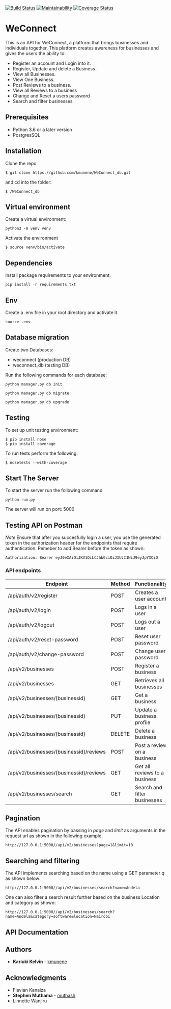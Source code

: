 [![Build Status](https://travis-ci.org/kmunene/WeConnect_db.svg?branch=reviews)](https://travis-ci.org/kmunene/WeConnect_db)
[![Maintainability](https://api.codeclimate.com/v1/badges/71f838efe01b737f374b/maintainability)](https://codeclimate.com/github/kmunene/WeConnect_db/maintainability)
[![Coverage Status](https://coveralls.io/repos/github/kmunene/WeConnect_db/badge.svg?branch=reviews&service=github)](https://coveralls.io/github/kmunene/WeConnect_db?branch=reviews&service=github)

# WeConnect

This is an API for WeConnect, a platform that brings businesses and individuals together. This platform creates awareness for businesses and gives the users the ability to:

- Register an account and Login into it.
- Register, Update and delete a Business .
- View all Businesses.
- View One Business.
- Post Reviews to a business.
- View all Reviews to a business
- Change and Reset a users password
- Search and filter businesses

## Prerequisites

- Python 3.6 or a later version
- PostgresSQL

## Installation
Clone the repo.
```
$ git clone https://github.com/kmunene/WeConnect_db.git
```
and cd into the folder:
```
$ /WeConnect_db
```
## Virtual environment
Create a virtual environment:
```
python3 -m venv venv
```
Activate the environment
```
$ source venv/bin/activate
```
## Dependencies
Install package requirements to your environment.
```
pip install -r requirements.txt
```
## Env
Create a .env file in your root directory and activate it
```
source .env
```
## Database migration
Create two Databases:
- weconnect (production DB)
- weconnect_db (testing DB)

Run the following commands for each database:
```
python manager.py db init

python manager.py db migrate

python manager.py db upgrade

```

## Testing
To set up unit testing environment:

```
$ pip install nose
$ pip install coverage
```

To run tests perform the following:

```
$ nosetests --with-coverage
```

## Start The Server
To start the server run the following command
```
python run.py
```
The server will run on port: 5000

## Testing API on Postman

*Note* Ensure that after you succesfully login a user, you use the generated token in the authorization header for the endpoints that require authentication. Remeber to add Bearer before the token as shown:
```
Authorization: Bearer eyJ0eXAiOiJKV1QiLCJhbGciOiJIUzI1NiJ9eyJpYXQiO 
```


### API endpoints

| Endpoint | Method |  Functionality | Authentication |
| --- | --- | --- | --- |
| /api/auth/v2/register | POST | Creates a user account | FALSE
| /api/auth/v2/login | POST | Logs in a user | TRUE
| /api/auth/v2/logout | POST | Logs out a user | TRUE
| /api/auth/v2/reset-password | POST | Reset user password | TRUE
| /api/auth/v2/change-password | POST | Change user password | TRUE
| /api/v2/businesses | POST | Register a business | TRUE
| /api/v2/businesses | GET | Retrieves all businesses | FALSE 
| /api/v2/businesses/{businessid} | GET | Get a business | FALSE
| /api/v2/businesses/{businessid} | PUT | Update a business profile | TRUE
| /api/v2/businesses/{businessid} | DELETE | Delete a business | TRUE
| /api/v2/businesses/{businessid}/reviews | POST | Post a review on a business | TRUE
| /api/v2/businesses/{businessid}/reviews | GET | Get all reviews to a business | FALSE
| /api/v2/businesses/search | GET | Search and filter businesses | FALSE

## Pagination

The API enables pagination by passing in *page* and *limit* as arguments in the request url as shown in the following example:

```
http://127.0.0.1:5000//api/v2/businesses?page=1&limit=10

```

## Searching and filtering
The API implements searching based on the name using a GET parameter *q* as shown below:
```
http://127.0.0.1:5000//api/v2/businesses/search?name=Andela
```
One can also filter a search result further based on the business Location and category as shown:
```
http://127.0.0.1:5000//api/v2/businesses/search?name=Andela&category=software&location=Nairobi
```

## API Documentation

## Authors

* **Kariuki Kelvin** - [kmunene](https://github.com/kmunene)

## Acknowledgments
* Flevian Kanaiza
* **Stephen Muthama** - [muthash](https://github.com/muthash)
* Linnette Wanjiru
